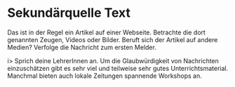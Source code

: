 # Sekundärquelle Text

Das ist in der Regel ein Artikel auf einer Webseite. Betrachte die dort genannten Zeugen, Videos oder Bilder. Beruft sich der Artikel auf andere Medien? Verfolge die Nachricht zum  ersten Melder.

i> Sprich deine LehrerInnen an. Um die Glaubwürdigkeit von Nachrichten einzuschätzen gibt es sehr viel und teilweise sehr gutes Unterrichtsmaterial. Manchmal bieten auch lokale Zeitungen spannende Workshops an.